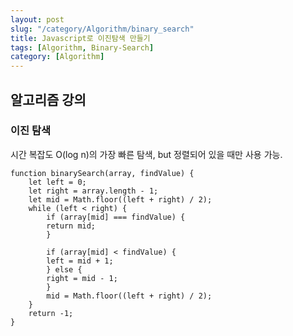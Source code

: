```yaml
---
layout: post
slug: "/category/Algorithm/binary_search"
title: Javascript로 이진탐색 만들기
tags: [Algorithm, Binary-Search]
category: [Algorithm]
---
```


## 알고리즘 강의

### 이진 탐색

시간 복잡도 O(log n)의 가장 빠른 탐색, but 정렬되어 있을 때만 사용 가능.

    function binarySearch(array, findValue) {
        let left = 0;
        let right = array.length - 1;
        let mid = Math.floor((left + right) / 2);
        while (left < right) {
            if (array[mid] === findValue) {
            return mid;
            }

            if (array[mid] < findValue) {
            left = mid + 1;
            } else {
            right = mid - 1;
            }
            mid = Math.floor((left + right) / 2);
        }
        return -1;
    }
